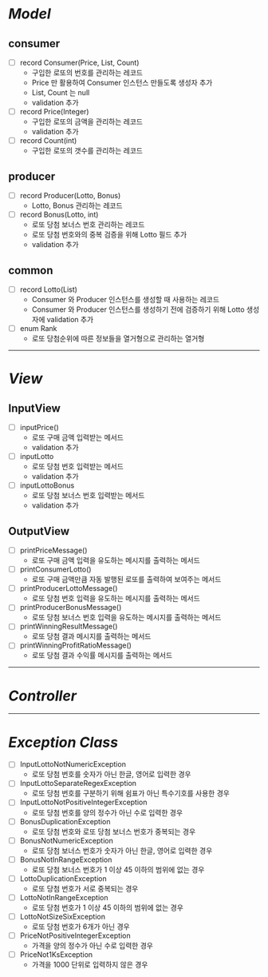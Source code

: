 # *Model*
## consumer
- [ ] record Consumer(Price, List<Integer>, Count)
    - 구입한 로또의 번호를 관리하는 레코드
    - Price 만 활용하여 Consumer 인스턴스 만들도록 생성자 추가
    - List<Integer>, Count 는 null
    - validation 추가
- [ ] record Price(Integer)
    - 구입한 로또의 금액을 관리하는 레코드
    - validation 추가
- [ ] record Count(int)
    - 구입한 로또의 갯수를 관리하는 레코드
## producer
- [ ] record Producer(Lotto, Bonus)
    - Lotto, Bonus 관리하는 레코드
- [ ] record Bonus(Lotto, int)
    - 로또 당첨 보너스 번호 관리하는 레코드
    - 로또 당첨 번호와의 중복 검증을 위해 Lotto 필드 추가
    - validation 추가
## common
- [ ] record Lotto(List<Integer>)
    - Consumer 와 Producer 인스턴스를 생성할 때 사용하는 레코드
    - Consumer 와 Producer 인스턴스를 생성하기 전에 검증하기 위해 Lotto 생성자에 validation 추가
- [ ] enum Rank
    - 로또 당첨순위에 따른 정보들을 열거형으로 관리하는 열거형

- - -

# *View*
## InputView
- [ ] inputPrice()
    - 로또 구매 금액 입력받는 메서드
    - validation 추가
- [ ] inputLotto
    - 로또 당첨 번호 입력받는 메서드
    - validation 추가
- [ ] inputLottoBonus
    - 로또 당첨 보너스 번호 입력받는 메서드
    - validation 추가

## OutputView
- [ ] printPriceMessage()
  - 로또 구매 금액 입력을 유도하는 메시지를 출력하는 메서드
- [ ] printConsumerLotto()
  - 로또 구매 금액만큼 자동 발행된 로또를 출력하여 보여주는 메서드
- [ ] printProducerLottoMessage()
  - 로또 당첨 번호 입력을 유도하는 메시지를 출력하는 메서드
- [ ] printProducerBonusMessage()
  - 로또 당첨 보너스 번호 입력을 유도하는 메시지를 출력하는 메서드
- [ ] printWinningResultMessage()
  - 로또 당첨 결과 메시지를 출력하는 메서드
- [ ] printWinningProfitRatioMessage()
  - 로또 당첨 결과 수익률 메시지를 출력하는 메서드

- - -

# *Controller*

- - -

# *Exception Class*
- [ ] InputLottoNotNumericException
  - 로또 당첨 번호를 숫자가 아닌 한글, 영어로 입력한 경우
- [ ] InputLottoSeparateRegexException
  - 로또 당첨 번호를 구분하기 위해 쉼표가 아닌 특수기호를 사용한 경우
- [ ] InputLottoNotPositiveIntegerException
  - 로또 당첨 번호를 양의 정수가 아닌 수로 입력한 경우
- [ ] BonusDuplicationException
  - 로또 당첨 번호와 로또 당첨 보너스 번호가 중복되는 경우
- [ ] BonusNotNumericException
  - 로또 당첨 보너스 번호가 숫자가 아닌 한글, 영어로 입력한 경우
- [ ] BonusNotInRangeException
  - 로또 당첨 보너스 번호가 1 이상 45 이하의 범위에 없는 경우
- [ ] LottoDuplicationException
  - 로또 당첨 번호가 서로 중복되는 경우
- [ ] LottoNotInRangeException
  - 로또 당첨 번호가 1 이상 45 이하의 범위에 없는 경우
- [ ] LottoNotSizeSixException
  - 로또 당첨 번호가 6개가 아닌 경우
- [ ] PriceNotPositiveIntegerException
  - 가격을 양의 정수가 아닌 수로 입력한 경우
- [ ] PriceNot1KsException
  - 가격을 1000 단위로 입력하지 않은 경우

